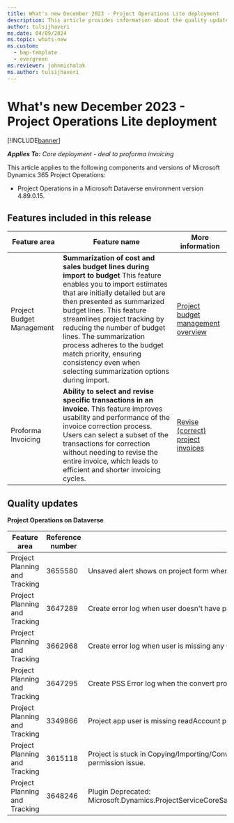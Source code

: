 ```yaml
---
title: What's new December 2023 - Project Operations Lite deployment
description: This article provides information about the quality updates that are available in the December 2023 release of Microsoft Dynamics 365 Project Operations Lite deployment.
author: tulsijhaveri
ms.date: 04/09/2024
ms.topic: whats-new
ms.custom: 
  - bap-template
  - evergreen
ms.reviewer: johnmichalak 
ms.author: tulsijhaveri
---
```


# What's new December 2023 - Project Operations Lite deployment

[!INCLUDE[banner](../../includes/banner.md)]

_**Applies To:** Core deployment - deal to proforma invoicing_

This article applies to the following components and versions of Microsoft Dynamics 365 Project Operations:

- Project Operations in a Microsoft Dataverse environment version 4.89.0.15.

## Features included in this release

| **Feature area** | **Feature name** | **More information** |
| --- | --- | --- |
| Project Budget Management | **Summarization of cost and sales budget lines during import to budget** This feature enables you to import estimates that are initially detailed but are then presented as summarized budget lines. This feature streamlines project tracking by reducing the number of budget lines. The summarization process adheres to the budget match priority, ensuring consistency even when selecting summarization options during import. | [Project budget management overview](/dynamics365/project-operations/pro/budget/projectbudgetmanagement) |
| Proforma Invoicing | **Ability to select and revise specific transactions in an invoice.** This feature improves usability and performance of the invoice correction process. Users can select a subset of the transactions for correction without needing to revise the entire invoice, which leads to efficient and shorter invoicing cycles. | [Revise (correct) project invoices](../../proforma-invoicing/revise-project-invoices.md) |

## Quality updates

**Project Operations on Dataverse**

| **Feature area** | **Reference number** | **Quality Update** |
| --- | --- | --- |
| Project Planning and Tracking | 3655580 | Unsaved alert shows on project form when feature is disabled and duration fields are hidden. |
| Project Planning and Tracking | 3647289 | Create error log when user doesn't have permissions to async operation entity and can't query the system jobs. |
| Project Planning and Tracking | 3662968 | Create error log when user is missing any OOB privilege and save operation fails. |
| Project Planning and Tracking | 3647295 | Create PSS Error log when the convert project fails. |
| Project Planning and Tracking | 3349866 | Project app user is missing readAccount privilege. |
| Project Planning and Tracking | 3615118 | Project is stuck in Copying/Importing/Converting status if PSS failed to update project status to Failed due to permission issue. |
| Project Planning and Tracking | 3648246 | Plugin Deprecated: Microsoft.Dynamics.ProjectServiceCoreSandbox.Plugins.Plugins.PublishToEventHub.PostOperationUserUpdateEvent |
